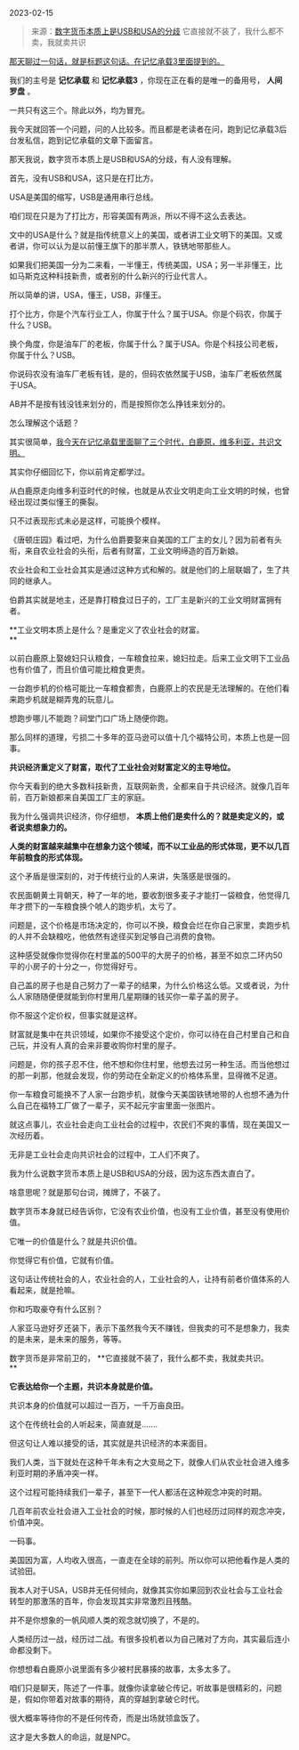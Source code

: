 2023-02-15

> 来源：[数字货币本质上是USB和USA的分歧](http://mp.weixin.qq.com/s?__biz=Mzg4MTg2MzU3Mg==&mid=2247483833&idx=2&sn=55161454e141feec49867ff3db3b2f43&chksm=cf5e3f42f829b6545eb0cec26aa7dadc0b51b988147be8f7d5059d7c8fb45e75903b87c8e647&scene=27#wechat_redirect)
> 它直接就不装了，我什么都不卖，我就卖共识

[那天聊过一句话，就是标题这句话。在记忆承载3里面提到的。  
](https://mp.weixin.qq.com/s?__biz=MzU3NDc5Nzc0NQ==&mid=2247522549&idx=2&sn=feaabb9fedc0440ebea7381d4928e3aa&chksm=fd2e3a2bca59b33dba82024eb15c171afa9f8df936fb480f4c5141dbd1e4f9605e48c1e0be39&token=448451616&lang=zh_CN&scene=21#wechat_redirect)

我们的主号是 **记忆承载** 和 **记忆承载3** ，你现在正在看的是唯一的备用号， **人间罗盘** 。

一共只有这三个。除此以外，均为冒充。

我今天就回答一个问题，问的人比较多。而且都是老读者在问，跑到记忆承载3后台发私信，跑到记忆承载的文章下面留言。  

那天我说，数字货币本质上是USB和USA的分歧，有人没有理解。  

首先，没有USB和USA，这只是在打比方。  

USA是美国的缩写，USB是通用串行总线。

咱们现在只是为了打比方，形容美国有两派，所以不得不这么去表达。  

文中的USA是什么？就是指传统意义上的美国，或者讲工业文明下的美国。又或者讲，你可以认为是以前懂王旗下的那半票人，铁锈地带那些人。

如果我们把美国一分为二来看，一半懂王，传统美国，USA；另一半非懂王，比如马斯克这种科技新贵，或者别的什么新兴的行业代言人。

所以简单的讲，USA，懂王，USB，非懂王。

打个比方，你是个汽车行业工人，你属于什么？属于USA。你是个码农，你属于什么？USB。  

换个角度，你是油车厂的老板，你属于什么？属于USA。你是个科技公司老板，你属于什么？USB。  

你说码农没有油车厂老板有钱，是的，但码农依然属于USB，油车厂老板依然属于USA。

AB并不是按有钱没钱来划分的，而是按照你怎么挣钱来划分的。

怎么理解这个话题？

其实很简单，[我今天在记忆承载里面聊了三个时代，白鹿原，维多利亚，共识文明。](http://mp.weixin.qq.com/s?__biz=MzU0MjYwNDU2Mw==&mid=2247509854&idx=2&sn=4494780578c4bdbff43111cf517b45d5&chksm=fb1acb22cc6d423456252a0c97b5c820920e44770fd683c378db4c481e7fc0d870a06494f1c8&scene=21#wechat_redirect)  

其实你仔细回忆下，你以前肯定都学过。  

从白鹿原走向维多利亚时代的时候，也就是从农业文明走向工业文明的时候，也曾经出现过类似懂王的撕裂。

只不过表现形式未必是这样，可能换个模样。  

《唐顿庄园》看过吧，为什么伯爵要娶来自美国的工厂主的女儿？因为前者有头衔，来自农业社会的头衔，后者有财富，工业文明缔造的百万新娘。  

农业社会和工业社会其实是通过这种方式和解的。就是他们的上层联姻了，生了共同的继承人。

伯爵其实就是地主，还是靠打粮食过日子的，工厂主是新兴的工业文明财富拥有者。  

 **工业文明本质上是什么？是重定义了农业社会的财富。  
**

以前白鹿原上娶媳妇只认粮食，一车粮食拉来，媳妇拉走。后来工业文明下工业品也有价值了，而且价值可能比粮食更贵。  

一台跑步机的价格可能比一车粮食都贵，白鹿原上的农民是无法理解的。在他们看来跑步机就是糊弄鬼的玩意儿。

想跑步哪儿不能跑？祠堂门口广场上随便你跑。

那么同样的道理，亏损二十多年的亚马逊可以值十几个福特公司，本质上也是一回事。  

 **共识经济重定义了财富，取代了工业社会对财富定义的主导地位。**

你今天看到的绝大多数科技新贵，互联网新贵，全都来自于共识经济。就像几百年前，百万新娘都来自美国工厂主的家庭。

我为什么强调共识经济，你仔细想， **本质上他们是卖什么的？就是卖定义的，或者说卖想象力的。**

 **人类的财富越来越集中在想象力这个领域，而不以工业品的形式体现，更不以几百年前粮食的形式体现。**

这个矛盾是很深刻的，对于传统行业的人来讲，失落感是很强的。  

农民面朝黄土背朝天，种了一年的地，要收割很多麦子才能打一袋粮食，他觉得几年才攒下的一车粮食换个唬人的跑步机，太亏了。  

问题是，这个价格是市场决定的，你可以不换，粮食会烂在你自己家里，卖跑步机的人并不会缺粮吃，他依然有途径买到足够自己消费的食物。  

这种感受就像你觉得你在村里盖的500平的大房子的价格，甚至不如京二环内50平的小房子的十分之一，你觉得好亏。  

自己盖的房子也是自己努力了一辈子的结果，为什么价格这么低。又或者说，为什么人家随随便便就能到你村里用几星期赚的钱买你一辈子盖的房子。

你不服这个定价权，但事实就是这样。  

财富就是集中在共识领域，如果你不接受这个定价，你可以待在自己村里自己和自己玩，并没有人真的会来非要收购你村里的屋子。  

问题是，你的孩子忍不住，他不想和你住村里，他想去过另一种生活。而当他想过的那一刹那，他就会发现，你的劳动在全新定义的价格体系里，显得微不足道。

你一车粮食可能换不了人家一台跑步机，就像今天美国铁锈地带的人也想不通为什么自己在福特工厂做了一辈子，买不起元宇宙里面一张图片。  

就这点事儿，农业社会走向工业社会的过程中，农民们不爽的事情，现在美国又一次经历着。  

无非是工业社会走向共识社会的过程中，工人们不爽了。

我为什么说数字货币本质上是USB和USA的分歧，因为这东西太直白了。  

啥意思呢？就是那句台词，摊牌了，不装了。  

数字货币本身就已经告诉你，它没有农业价值，也没有工业价值，甚至没有使用价值。  

它唯一的价值是什么？就是共识价值。

你觉得它有价值，它就有价值。  

这句话让传统社会的人，农业社会的人，工业社会的人，让持有前者价值体系的人看起来，就是抢嘛。  

你和巧取豪夺有什么区别？

人家亚马逊好歹还装下，表示下虽然我今天不赚钱，但我卖的可不是想象力，我卖的是未来，是未来的服务，等等。

数字货币是非常前卫的， **它直接就不装了，我什么都不卖，我就卖共识。  
**

 **它表达给你一个主题，共识本身就是价值。**

共识本身的价值就可以超过一百万，一千万亩良田。  

这个在传统社会的人听起来，简直就是.......  

但这句让人难以接受的话，其实就是共识经济的本来面目。  

我们人类，当下就处在这种千年未有之大变局之下，就像人们从农业社会进入维多利亚时期的矛盾冲突一样。  

这个过程可能持续我们一辈子，甚至下一代人都活在这种观念冲突的时期。  

几百年前农业社会进入工业社会的时候，那时候的人们也经历过同样的观念冲突，价值冲突。  

一码事。  

美国因为富，人均收入很高，一直走在全球的前列。所以你可以把他看作是人类的试验田。

我本人对于USA，USB并无任何倾向，就像其实你如果回到农业社会与工业社会转型的那激荡的百年，你会发现其实非常激烈且残酷。

并不是你想象的一帆风顺人类的观念就切换了，不是的。  

人类经历过一战，经历过二战。有很多投机者以为自己赌对了方向，其实最后连小命都没剩下。

你想想看白鹿原小说里面有多少被村民暴揍的故事，太多太多了。

咱们只是聊天，陈述了一件事。就像你读拿破仑传记，听故事是很精彩的，问题是，假如你带着对故事的期待，真的穿越到拿破仑时代。  

很大概率等待你的不是任何传奇，而是出场就领盒饭了。  

这才是大多数人的命运，就是NPC。

